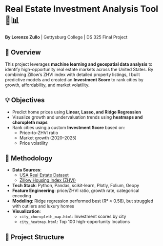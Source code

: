 # Real Estate Investment Analysis Tool 🏡📊  
**By Lorenzo Zullo** | Gettysburg College | DS 325 Final Project

## 📌 Overview
This project leverages **machine learning and geospatial data analysis** to identify high-opportunity real estate markets across the United States. By combining Zillow’s ZHVI index with detailed property listings, I built predictive models and created an **Investment Score** to rank cities by growth, affordability, and market volatility.

## 💡 Objectives
- Predict home prices using **Linear, Lasso, and Ridge Regression**
- Visualize growth and undervaluation trends using **heatmaps and choropleth maps**
- Rank cities using a custom **Investment Score** based on:
  - Price-to-ZHVI ratio
  - Market growth (2020–2025)
  - Price volatility

## 🧠 Methodology
- **Data Sources**:
  - [USA Real Estate Dataset](https://www.kaggle.com/datasets/ahmedshahriarsakib/usa-real-estate-dataset)
  - [Zillow Housing Index (ZHVI)](https://www.zillow.com/research/data/)
- **Tech Stack**: Python, Pandas, scikit-learn, Plotly, Folium, Geopy
- **Feature Engineering**: price/ZHVI ratio, growth rate, categorical encoding
- **Modeling**: Ridge regression performed best (R² ≈ 0.58), but struggled with outliers and luxury homes
- **Visualization**:
  - `city_choropleth_map.html`: Investment scores by city
  - `city_heatmap.html`: Top 100 high-opportunity locations

## 📁 Project Structure
